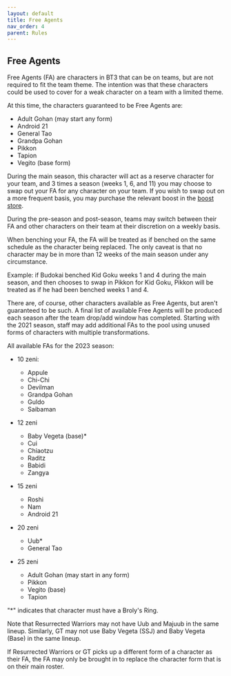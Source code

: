 ```yaml
---
layout: default
title: Free Agents
nav_order: 4
parent: Rules
---
```

## Free Agents

Free Agents (FA) are characters in BT3 that can be on teams, but are not required to fit the team theme. The intention was that
these characters could be used to cover for a weak character on a team with a limited theme. 

At this time, the characters guaranteed to be Free Agents are: 

- Adult Gohan (may start any form)
- Android 21
- General Tao
- Grandpa Gohan
- Pikkon
- Tapion
- Vegito (base form)


During the main season, this character will act as a reserve character for your team, and 3 times a season (weeks 1, 6, and 11)
you may choose to swap out your FA for any character on your team. If you wish to swap out on a more frequent basis, you may 
purchase the relevant boost in the [boost store](../usefulInfo/boost.md).

During the pre-season and post-season, teams may switch between their FA and other characters on their team at their discretion on a weekly basis.

When benching your FA, the FA will be treated as if benched on the same schedule as the character being replaced. The only caveat is that no character may be in more than 12 weeks of the main season under any circumstance.

Example: if Budokai benched Kid Goku weeks 1 and 4 during the main season, and then chooses to swap in Pikkon for Kid Goku, 
Pikkon will be treated as if he had been benched weeks 1 and 4.


There are, of course, other characters available as Free Agents, but aren't guaranteed to be such. A final list of available
Free Agents will be produced each season after the team drop/add window has completed. Starting with the 2021 season, 
staff may add additional FAs to the pool using unused forms of characters with multiple transformations.

All available FAs for the 2023 season:

- 10 zeni:
    - Appule
    - Chi-Chi
    - Devilman
    - Grandpa Gohan
    - Guldo
    - Saibaman
  
- 12 zeni 
    - Baby Vegeta (base)*
    - Cui
    - Chiaotzu
    - Raditz
    - Babidi
    - Zangya

- 15 zeni
    - Roshi
    - Nam
    - Android 21

- 20 zeni 
    - Uub*
    - General Tao

- 25 zeni
    - Adult Gohan (may start in any form)
    - Pikkon
    - Vegito (base)
    - Tapion

"*" indicates that character must have a Broly's Ring. 

Note that Resurrected Warriors may not have Uub and Majuub in the same lineup. Similarly, GT may not use Baby Vegeta (SSJ) and Baby Vegeta (Base) in the same lineup.

If Resurrected Warriors or GT picks up a different form of a character as their FA, the FA may only be brought in to replace the character form that is on their main roster.
